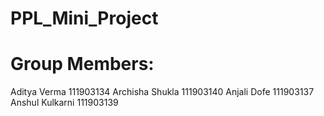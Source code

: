 # PPL_Mini_Project

# Group Members: 

Aditya Verma 111903134
Archisha Shukla 111903140
Anjali Dofe 111903137
Anshul Kulkarni 111903139

